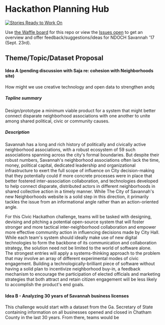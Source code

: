 # Hackathon Planning Hub

[![Stories Ready to Work On](https://badge.waffle.io/carlvlewis/ndoch17.svg?label=ready&title=Cards%20Ready%20To%20Work%20On)](https://waffle.io/carlvlewis/ndoch17)

Use [the Waffle board](https://waffle.io/carlvlewis/ndoch17) for this repo or view the [Issues open](https://github.com/carlvlewis/ndoch17/issues) to get an overview and offer feedback/suggestions/ideas for NDOCH Savannah '17 (Sept. 23rd).


## Theme/Topic/Dataset Proposal

#### Idea A (pending discussion with Saja re: cohesion with Neighborhoods site)
How might we use creative technology and open data to strengthen andq

##### Topline summary
Design/prototype a minimum viable product for a system that might better connect disparate neighborhood associations with one another to unite among shared political, civic or community causes.

##### Description
Savannah has a long and rich history of politically and civically active neighborhood associations, with a robust ecosystem of 59 such associations spanning across the city's formal boundaries. But despite their robust numbers, Savannah's neighborhood associations often lack the time, money, political capital, dedicated leadership and organizational infrastructure to exert the full scope of influence on City decision-making that they potentially could if more concrete processes were in place that better fostered inter-association collaboration, and technologies developed to help connect disparate, distributed actors in different neighborhoods in shared collective action in a timely manner. While The City of Savannah's new Neighborhoods website is a solid step in this direction, it primarily tackles the issue from an informational angle rather than an action-oriented angle.

For this Civic Hackathon challenge, teams will be tasked with designing, devising and pitching a potential open-source system that will foster stronger and more tactical inter-neighborhood collaboration and empower more effective community action in influencing decisions made by City Hall. While each team's system should ideally make use of new digital technologies to form the backbone of its communication and collaboration strategy, the solution need not be limited to the world of software alone. The strongest entries will apply a systems-thinking approach to the problem that may involve an array of different experimental modes of civic engagement. Building a technologically-brilliant piece of software without having a solid plan to incentivize neighborhood buy-in, a feedback mechanism to encourage the participation of elected officials and marketing strategies that both attract and retain citizen engagement will be less likely to accomplish the product's end goals.

#### Idea B - Analyzing 30 years of Savannah business licenses
This challenge would start with a dataset from the Ga. Secretary of State containing information on all businesses opened and closed in Chatham County in the last 30 years. From there, teams would be 

